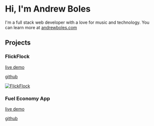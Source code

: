# Hi, I'm Andrew Boles

I'm a full stack web developer with a love for music and technology. You can learn more at [andrewboles.com](https://andrewboles.com)

## Projects

### FlickFlock

[live demo](https://flickflock.xyz)

[github](https://github.com/andrewboles/flickflock)

[![FlickFlock](https://gifs.com/gif/ff-Z8owMQ)](https://github.com/andrewboles/flickflock)   

### Fuel Economy App

[live demo](https://flickflock.xyz)

[github](https://github.com/andrewboles/fueleconomy-remix)


